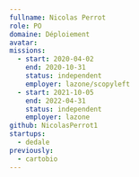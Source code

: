 ```yaml
---
fullname: Nicolas Perrot
role: PO
domaine: Déploiement
avatar: 
missions:
  - start: 2020-04-02
    end: 2020-10-31
    status: independent
    employer: lazone/scopyleft
  - start: 2021-10-05
    end: 2022-04-31
    status: independent
    employer: lazone
github: NicolasPerrot1
startups:
  - dedale
previously:
  - cartobio
---
```

